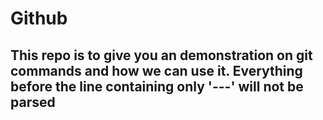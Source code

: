 # Github
This repo is to give you an demonstration on git commands and how we can use it.
Everything before the line containing only '---' will not be parsed
---
